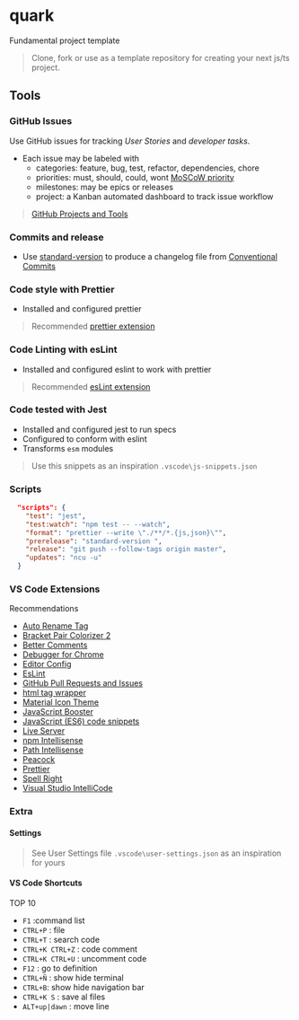 # quark
Fundamental project template

> Clone, fork or use as a template repository for creating your next js/ts project.

## Tools

### GitHub Issues

Use GitHub issues for tracking _User Stories_ and _developer tasks_.

- Each issue may be labeled with
  - categories: feature, bug, test, refactor, dependencies, chore
  - priorities: must, should, could, wont [MoSCoW priority](https://en.wikipedia.org/wiki/MoSCoW_method)
  - milestones: may be epics or releases
  - project: a Kanban automated dashboard to track issue workflow

> [GitHub Projects and Tools](https://www.notion.so/albr/GitHub-Projects-and-Tools-59f285b78acf4ff9b84076c526bafc03)

### Commits and release

- Use [standard-version](https://www.npmjs.com/package/standard-version) to produce a changelog file from [Conventional Commits](https://www.conventionalcommits.org/en/v1.0.0/)

### Code style with Prettier

- Installed and configured prettier

> Recommended [prettier extension](https://github.com/prettier/prettier-vscode)


### Code Linting with esLint

- Installed and configured eslint to work with prettier

> Recommended [esLint extension](https://marketplace.visualstudio.com/items?itemName=dbaeumer.vscode-eslint)

### Code tested with Jest

- Installed and configured jest to run specs
- Configured to conform with eslint
- Transforms `esm` modules
> Use this snippets as an inspiration `.vscode\js-snippets.json`


### Scripts

```json
  "scripts": {
    "test": "jest",
    "test:watch": "npm test -- --watch",
    "format": "prettier --write \"./**/*.{js,json}\"",
    "prerelease": "standard-version ",
    "release": "git push --follow-tags origin master",
    "updates": "ncu -u"
  }
```

### VS Code Extensions

Recommendations

- [Auto Rename Tag](https://marketplace.visualstudio.com/items?itemName=formulahendry.auto-rename-tag)
- [Bracket Pair Colorizer 2](https://marketplace.visualstudio.com/items?itemName=CoenraadS.bracket-pair-colorizer-2)
- [Better Comments](https://marketplace.visualstudio.com/items?itemName=aaron-bond.better-comments)
- [Debugger for Chrome](https://marketplace.visualstudio.com/items?itemName=msjsdiag.debugger-for-chrome)
- [Editor Config](https://marketplace.visualstudio.com/items?itemName=EditorConfig.EditorConfig)
- [EsLint](https://marketplace.visualstudio.com/items?itemName=dbaeumer.vscode-eslint)
- [GitHub Pull Requests and Issues](https://marketplace.visualstudio.com/items?itemName=GitHub.vscode-pull-request-github)
- [html tag wrapper](https://marketplace.visualstudio.com/items?itemName=hwencc.html-tag-wrapper)
- [Material Icon Theme](https://marketplace.visualstudio.com/items?itemName=PKief.material-icon-theme)
- [JavaScript Booster](https://marketplace.visualstudio.com/items?itemName=sburg.vscode-javascript-booster)
- [JavaScript (ES6) code snippets](https://marketplace.visualstudio.com/items?itemName=xabikos.JavaScriptSnippets)
- [Live Server](https://marketplace.visualstudio.com/items?itemName=ritwickdey.LiveServer)
- [npm Intellisense](https://marketplace.visualstudio.com/items?itemName=christian-kohler.npm-intellisense)
- [Path Intellisense](https://marketplace.visualstudio.com/items?itemName=christian-kohler.path-intellisense)
- [Peacock](https://marketplace.visualstudio.com/items?itemName=johnpapa.vscode-peacock)
- [Prettier](https://github.com/prettier/prettier-vscode)
- [Spell Right](https://marketplace.visualstudio.com/items?itemName=ban.spellright)
- [Visual Studio IntelliCode](https://marketplace.visualstudio.com/items?itemName=VisualStudioExptTeam.vscodeintellicode)


### Extra

#### Settings

> See User Settings file `.vscode\user-settings.json` as an inspiration for yours

#### VS Code Shortcuts

TOP 10

- `F1` :command list
- `CTRL+P` : file
- `CTRL+T` : search code
- `CTRL+K CTRL+Z` : code comment
- `CTRL+K CTRL+U` : uncomment code
- `F12` : go to definition
- `CTRL+Ñ` : show hide terminal
- `CTRL+B`: show hide navigation bar
- `CTRL+K S` : save al files
- `ALT+up|dawn` : move line



